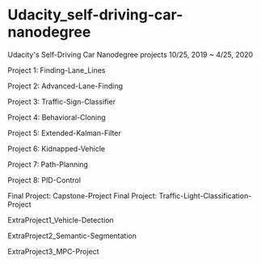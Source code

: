 # Udacity_self-driving-car-nanodegree

Udacity's Self-Driving Car Nanodegree projects 10/25, 2019 ~ 4/25, 2020


Project 1: Finding-Lane_Lines

Project 2: Advanced-Lane-Finding

Project 3: Traffic-Sign-Classifier

Project 4: Behavioral-Cloning

Project 5: Extended-Kalman-Filter

Project 6: Kidnapped-Vehicle

Project 7: Path-Planning

Project 8: PID-Control

Final Project: Capstone-Project
Final Project: Traffic-Light-Classification-Project

ExtraProject1_Vehicle-Detection

ExtraProject2_Semantic-Segmentation

ExtraProject3_MPC-Project
